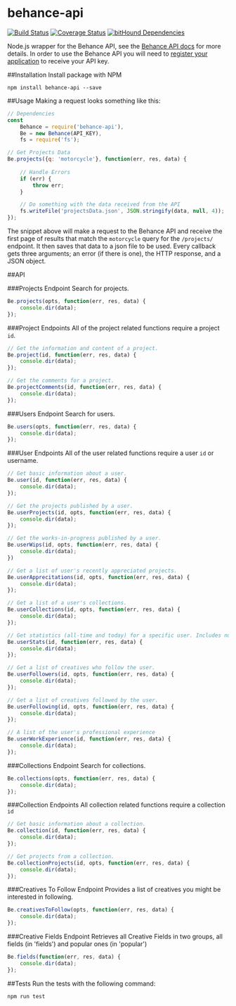 # behance-api
[![Build Status](https://travis-ci.org/Polyneue/behance-api.svg?branch=master)](https://travis-ci.org/Polyneue/behance-api)
[![Coverage Status](https://coveralls.io/repos/github/Polyneue/behance-api/badge.svg?branch=master)](https://coveralls.io/github/Polyneue/behance-api?branch=master)
[![bitHound Dependencies](https://www.bithound.io/github/Polyneue/behance-api/badges/dependencies.svg)](https://www.bithound.io/github/Polyneue/behance-api/master/dependencies/npm)  

Node.js wrapper for the Behance API, see the [Behance API docs](https://www.behance.net/dev/api/endpoints/) for more details. In order to use the Behance API you will need to [register your application](https://www.behance.net/dev/register) to receive your API key. 

##Installation
Install package with NPM

```
npm install behance-api --save
```

##Usage
Making a request looks something like this:

```javascript
// Dependencies
const 
	Behance = require('behance-api'),
	Be = new Behance(API_KEY),
	fs = require('fs');

// Get Projects Data
Be.projects({q: 'motorcycle'}, function(err, res, data) {
	
	// Handle Errors
	if (err) { 
		throw err;
	}

	// Do something with the data received from the API
	fs.writeFile('projectsData.json', JSON.stringify(data, null, 4));
});
```

The snippet above will make a request to the Behance API and receive the first page of results that match the `motorcycle` query for the `/projects/` endpoint. It then saves that data to a json file to be used. Every callback gets three arguments; an error (if there is one), the HTTP response, and a JSON object.

##API  

###Projects Endpoint
Search for projects.  

```javascript
Be.projects(opts, function(err, res, data) {
	console.dir(data);
});
```

###Project Endpoints
All of the project related functions require a project `id`.

```javascript
// Get the information and content of a project.  
Be.project(id, function(err, res, data) {
	console.dir(data);
});

// Get the comments for a project.   
Be.projectComments(id, function(err, res, data) {
	console.dir(data);
});
```

###Users Endpoint
Search for users.  

```javascript
Be.users(opts, function(err, res, data) {
	console.dir(data);
});
```

###User Endpoints
All of the user related functions require a user `id` or username.

```javascript
// Get basic information about a user.
Be.user(id, function(err, res, data) {
	console.dir(data);
});

// Get the projects published by a user.  
Be.userProjects(id, opts, function(err, res, data) {
	console.dir(data);
});

// Get the works-in-progress published by a user.  
Be.userWips(id, opts, function(err, res, data) {
	console.dir(data);
})

// Get a list of user's recently appreciated projects.  
Be.userApprecitations(id, opts, function(err, res, data) {
	console.dir(data);
});

// Get a list of a user's collections.  
Be.userCollections(id, opts, function(err, res, data) {
	console.dir(data);
});

// Get statistics (all-time and today) for a specific user. Includes number of project views, appreciations, comments, and profile views.
Be.userStats(id, function(err, res, data) {
	console.dir(data);
});

// Get a list of creatives who follow the user.  
Be.userFollowers(id, opts, function(err, res, data) {
	console.dir(data);
});

// Get a list of creatives followed by the user.  
Be.userFollowing(id, opts, function(err, res, data) {
	console.dir(data);
});

// A list of the user's professional experience
Be.userWorkExperience(id, function(err, res, data) {
	console.dir(data);
});
```

###Collections Endpoint
Search for collections.  

```javascript
Be.collections(opts, function(err, res, data) {
	console.dir(data);
});
```

###Collection Endpoints
All collection related functions require a collection `id`

```javascript
// Get basic information about a collection.
Be.collection(id, function(err, res, data) {
	console.dir(data);
});

// Get projects from a collection.  
Be.collectionProjects(id, opts, function(err, res, data) {
	console.dir(data);
});
```

###Creatives To Follow Endpoint
Provides a list of creatives you might be interested in following.  

```javascript
Be.creativesToFollow(opts, function(err, res, data) {
	console.dir(data);
});
```

###Creative Fields Endpoint
Retrieves all Creative Fields in two groups, all fields (in 'fields') and popular ones (in 'popular')

```javascript
Be.fields(function(err, res, data) {
	console.dir(data);
});
```

##Tests
Run the tests with the following command:  

```
npm run test
```